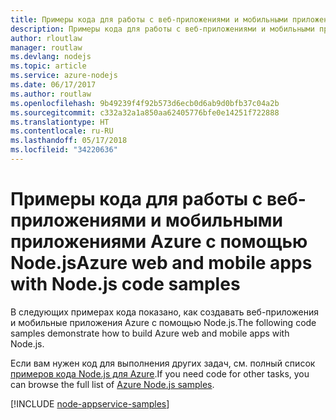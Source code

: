 ```yaml
---
title: Примеры кода для работы с веб-приложениями и мобильными приложениями Azure с помощью Node.js
description: Примеры кода для работы с веб-приложениями и мобильными приложениями Azure с помощью Node.js
author: rloutlaw
manager: routlaw
ms.devlang: nodejs
ms.topic: article
ms.service: azure-nodejs
ms.date: 06/17/2017
ms.author: routlaw
ms.openlocfilehash: 9b49239f4f92b573d6ecb0d6ab9d0bfb37c04a2b
ms.sourcegitcommit: c332a32a1a850aa62405776bfe0e14251f722888
ms.translationtype: HT
ms.contentlocale: ru-RU
ms.lasthandoff: 05/17/2018
ms.locfileid: "34220636"
---
```

# <a name="azure-web-and-mobile-apps-with-nodejs-code-samples"></a><span data-ttu-id="467c4-103">Примеры кода для работы с веб-приложениями и мобильными приложениями Azure с помощью Node.js</span><span class="sxs-lookup"><span data-stu-id="467c4-103">Azure web and mobile apps with Node.js code samples</span></span>

<span data-ttu-id="467c4-104">В следующих примерах кода показано, как создавать веб-приложения и мобильные приложения Azure с помощью Node.js.</span><span class="sxs-lookup"><span data-stu-id="467c4-104">The following code samples demonstrate how to build Azure web and mobile apps with Node.js.</span></span>

<span data-ttu-id="467c4-105">Если вам нужен код для выполнения других задач, см. полный список [примеров кода Node.js для Azure](https://azure.microsoft.com/resources/samples/?term=nodejs).</span><span class="sxs-lookup"><span data-stu-id="467c4-105">If you need code for other tasks, you can browse the full list of [Azure Node.js samples](https://azure.microsoft.com/resources/samples/?term=nodejs).</span></span>

[!INCLUDE [node-appservice-samples](../docs-ref-conceptual/includes/appservice-samples.md)]